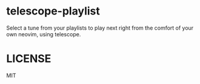 # telescope-playlist

Select a tune from your playlists to play next right from the comfort of your own neovim, using
telescope.

# LICENSE

MIT
